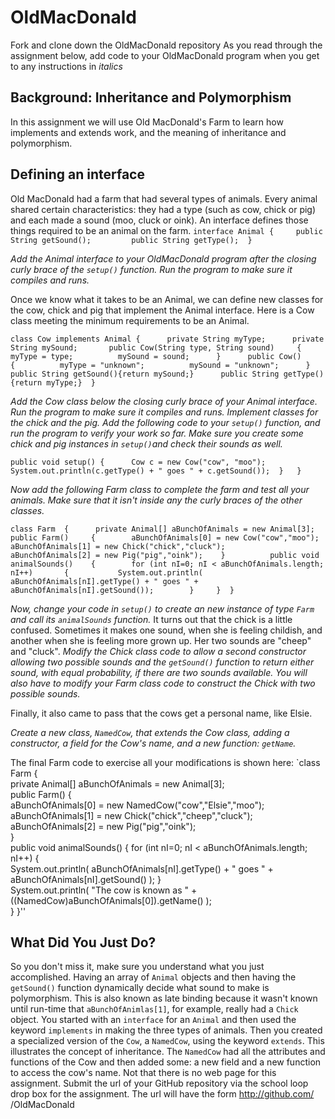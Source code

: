 OldMacDonald
================


Fork and clone down the OldMacDonald repository
As you read through the assignment below, add code to your OldMacDonald program when you get to any instructions in *italics*

Background: Inheritance and Polymorphism
---------------------------------------- 
In this assignment we will use Old MacDonald's Farm to learn how implements and extends work, and the meaning of inheritance and polymorphism.

Defining an interface
---------------------
Old MacDonald had a farm that had several types of animals. Every animal shared certain characteristics: they had a type (such as cow, chick or pig) and each made a sound (moo, cluck or oink). An interface defines those things required to be an animal on the farm.
  `interface Animal {    
    public String getSound();        
    public String getType(); 
  }`   
 
*Add the Animal interface to your OldMacDonald program after the closing curly brace of the `setup()` function.
Run the program to make sure it compiles and runs.*

Once we know what it takes to be an Animal, we can define new classes for the cow, chick and pig that implement the Animal interface. Here is a Cow class meeting the minimum requirements to be an Animal.

`class Cow implements Animal {     
     private String myType;     
     private String mySound;      
     public Cow(String type, String sound)     {         
         myType = type;         
         mySound = sound;     
     }     
     public Cow()     {         
         myType = "unknown";         
         mySound = "unknown";     
     }      
     public String getSound(){return mySound;}     
     public String getType(){return myType;} 
}` 
 
*Add the Cow class below the closing curly brace of your Animal interface.
Run the program to make sure it compiles and runs.
Implement classes for the chick and the pig.
Add the following code to your `setup()` function, and run the program to verify your work so far. Make sure you create some chick and pig instances in `setup()`and check their sounds as well.*

`public void setup() {     
    Cow c = new Cow("cow", "moo");   
    System.out.println(c.getType() + " goes " + c.getSound());  }  
}` 

*Now add the following Farm class to complete the farm and test all your animals. Make sure that it isn't inside any the curly braces of the other classes.*

`class Farm  {     
   private Animal[] aBunchOfAnimals = new Animal[3];    
   public Farm()     {       
      aBunchOfAnimals[0] = new Cow("cow","moo");           
      aBunchOfAnimals[1] = new Chick("chick","cluck");       
      aBunchOfAnimals[2] = new Pig("pig","oink");    }         
   public void animalSounds()    {       
     for (int nI=0; nI < aBunchOfAnimals.length; nI++)       {          
       System.out.println( aBunchOfAnimals[nI].getType() + " goes " + aBunchOfAnimals[nI].getSound());       
      }    
    } 
}` 

*Now, change your code in `setup()` to create an new instance of type `Farm` and call its `animalSounds` function.*
It turns out that the chick is a little confused. Sometimes it makes one sound, when she is feeling childish, and another when she is feeling more grown up. Her two sounds are "cheep" and "cluck".
*Modify the Chick class code to allow a second constructor allowing two possible sounds and the `getSound()` function to return either sound, with equal probability, if there are two sounds available.
You will also have to modify your Farm class code to construct the Chick with two possible sounds.*

Finally, it also came to pass that the cows get a personal name, like Elsie.

*Create a new class, `NamedCow`, that extends the Cow class, adding a constructor, a field for the Cow's name, and a new function: `getName`.*

The final Farm code to exercise all your modifications is shown here:
  `class Farm  {     
    private Animal[] aBunchOfAnimals = new Animal[3];    
    public Farm()     {       
       aBunchOfAnimals[0] = new NamedCow("cow","Elsie","moo");          
       aBunchOfAnimals[1] = new Chick("chick","cheep","cluck");
       aBunchOfAnimals[2] = new Pig("pig","oink");    
    }     
    public void animalSounds()    {
      for (int nI=0; nI < aBunchOfAnimals.length; nI++) {             
         System.out.println( aBunchOfAnimals[nI].getType() + " goes " + aBunchOfAnimals[nI].getSound() );       }       
         System.out.println( "The cow is known as " + ((NamedCow)aBunchOfAnimals[0]).getName() );    
      } 
}'' 

What Did You Just Do?
---------------------
So you don't miss it, make sure you understand what you just accomplished. Having an array of `Animal` objects and then having the `getSound()` function dynamically decide what sound to make is polymorphism. This is also known as late binding because it wasn't known until run-time that `aBunchOfAnimlas[1]`, for example, really had a `Chick` object. You started with an `interface` for an `Animal` and then used the keyword `implements` in making the three types of animals. Then you created a specialized version of the `Cow`, a `NamedCow`, using the keyword `extends`. This illustrates the concept of inheritance. The `NamedCow` had all the attributes and functions of the Cow and then added some: a new field and a new function to access the cow's name.
Not that there is no web page for this assignment. Submit the url of your GitHub repository via the school loop drop box for the assignment. The url will have the form
http://github.com/ <your github username >/OldMacDonald
